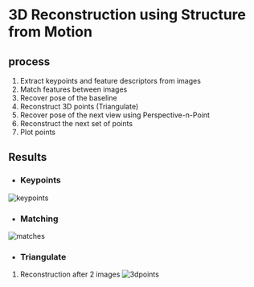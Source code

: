 # 3D Reconstruction using Structure from Motion
## process
1. Extract keypoints and feature descriptors from images
2. Match features between images
3. Recover pose of the baseline
4. Reconstruct 3D points (Triangulate)
5. Recover pose of the next view using Perspective-n-Point
6. Reconstruct the next set of points
7. Plot points

## Results
* ### Keypoints
![keypoints](https://user-images.githubusercontent.com/97673250/235083711-3a7fc144-6399-442f-90f8-e04679a9953d.png)
* ### Matching
![matches](https://user-images.githubusercontent.com/97673250/235083966-68924a24-3ec9-4f8a-b1f8-c1f7bbbf3f31.png)
* ### Triangulate
1. Reconstruction after 2 images
![3dpoints](https://user-images.githubusercontent.com/97673250/235086468-59ac5610-f333-44fe-b9ea-1dc4297258b8.png)
